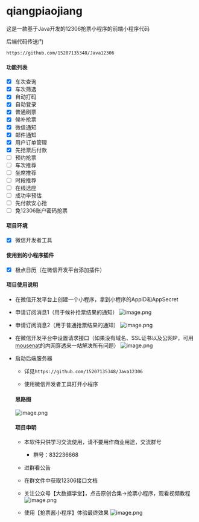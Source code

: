 # qiangpiaojiang

这是一款基于Java开发的12306抢票小程序的前端小程序代码

后端代码传送门

`https://github.com/15207135348/Java12306`

#### 功能列表

*   [x]  车次查询
*   [x]  车次筛选
*   [x]  自动打码
*   [x]  自动登录
*   [x]  普通刷票
*   [x]  候补抢票
*   [x]  微信通知
*   [x]  邮件通知
*   [x]  用户订单管理
*   [x]  先抢票后付款
*   [ ]  预约抢票
*   [ ]  车次推荐
*   [ ]  坐席推荐
*   [ ]  时段推荐
*   [ ]  在线选座
*   [ ]  成功率预估
*   [ ]  先付款安心抢
*   [ ]  免12306账户密码抢票

#### 项目环境

*   [x]  微信开发者工具

#### 使用到的小程序插件

*   [x]  极点日历（在微信开发平台添加插件）

#### 项目使用说明

*   在微信开发平台上创建一个小程序，拿到小程序的AppID和AppSecret

*   申请订阅消息1（用于候补抢票结果的通知）
![image.png](https://upload-images.jianshu.io/upload_images/12652505-264590224120ec36.png?imageMogr2/auto-orient/strip%7CimageView2/2/w/1240)


*   申请订阅消息2（用于普通抢票结果的通知）
![image.png](https://upload-images.jianshu.io/upload_images/12652505-1440b8b7506e2ee6.png?imageMogr2/auto-orient/strip%7CimageView2/2/w/1240)


*   在微信开发平台中设置请求接口（如果没有域名、SSL证书以及公网IP，可用[mousenat](https://www.mousenat.cn/index.html)的内网穿透来一站解决所有问题）
![image.png](https://upload-images.jianshu.io/upload_images/12652505-f58acc23524c2cda.png?imageMogr2/auto-orient/strip%7CimageView2/2/w/1240)


*   启动后端服务器

    *   详见`https://github.com/15207135348/Java12306`

    *   使用微信开发者工具打开小程序

    #### 思路图

    ![image.png](https://upload-images.jianshu.io/upload_images/12652505-470cc9aa3711b785.png?imageMogr2/auto-orient/strip%7CimageView2/2/w/1240)

    #### 项目申明

    *   本软件只供学习交流使用，请不要用作商业用途，交流群号

        *   群号：832236668

    *   进群看公告

    *   在群文件中获取12306接口文档

    *   关注公众号【大数据学堂】，点击原创合集->抢票小程序，观看视频教程
![image.png](https://upload-images.jianshu.io/upload_images/12652505-bd565cd6ec07bec5.png?imageMogr2/auto-orient/strip%7CimageView2/2/w/1240)
    *   使用【抢票酱小程序】体验最终效果
![image.png](https://upload-images.jianshu.io/upload_images/12652505-eb8d716baf47005f.png?imageMogr2/auto-orient/strip%7CimageView2/2/w/1240)